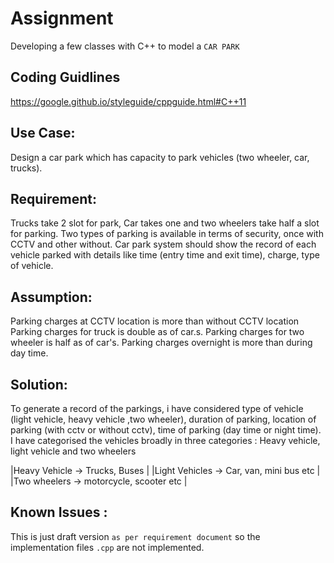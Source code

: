# Assignment
Developing a few classes with C++ to model a `CAR PARK`

## Coding Guidlines
<https://google.github.io/styleguide/cppguide.html#C++11>


## Use Case:
 
Design a car park which has capacity to park vehicles (two wheeler, car, trucks).

## Requirement:

Trucks take 2 slot for park, Car takes one and two wheelers take half a slot for parking.
Two types of parking is available in terms of security, once with CCTV and other without.
Car park system should show the record of each vehicle parked with details like time (entry time and exit time), charge, type of vehicle.


## Assumption:
 
Parking charges at CCTV location is more than without CCTV location
Parking charges for truck is double as of car.s.
Parking charges for two wheeler is half as of car's.
Parking charges overnight is more than during day time.

## Solution:
 
To generate a record of the parkings, i have considered type of vehicle (light vehicle, heavy vehicle ,two wheeler), duration of parking, location of parking (with cctv or without cctv), time of parking (day time or night time).
I have categorised the vehicles broadly in three categories : Heavy vehicle, light vehicle and two wheelers
 
|Heavy Vehicle -> Trucks, Buses |
|Light Vehicles -> Car, van, mini bus etc |
|Two wheelers -> motorcycle, scooter etc |

## Known Issues :
This is just draft version `as per requirement document` so the implementation files `.cpp` are not implemented.
